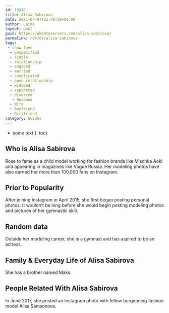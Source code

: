 ```yaml
---
id: 19318
title: Alisa Sabirova
date: 2021-04-07T22:49:02+00:00
author: Laima
layout: post
guid: https://ukdataservers.com/alisa-sabirova/
permalink: /04/07/alisa-sabirova
tags:
 - show love
  - unspecified
  - single
  - relationship
  - engaged
  - married
  - complicated
  - open relationship
  - widowed
  - separated
  - divorced
   - Husband
  - Wife
  - Boyfriend
  - Girlfriend
category: Guides
---
```


* some text
{: toc}


## Who is Alisa Sabirova
                  
                  
                  
Rose to fame as a child model working for fashion brands like Mischka Aoki and appearing in magazines like Vogue Russia. Her modeling photos have also earned her more than 100,000 fans on Instagram. 
                  
              
            
              
            
                
                
                
## Prior to Popularity
                  
                  
                  
After joining Instagram in April 2015, she first began posting personal photos. It wouldn&#8217;t be long before she would begin posting modeling photos and pictures of her gymnastic skill. 
                  
              
            
              
            
                
                
                
## Random data
                  
                  
                  
Outside her modeling career, she is a gymnast and has aspired to be an actress. 
                  
              
            
              
            
                
                
                
## Family & Everyday Life of Alisa Sabirova
                  
                  
                  
She has a brother named Maks. 
                  
              
            
              
            
                
                
                
## People Related With Alisa Sabirova
                  
                  
                  
In June 2017, she posted an Instagram photo with fellow burgeoning fashion model Alisa Samsonova. 
                  
              
            
              
            
                
              
            
              
              
            
            
              
            
          
          
          